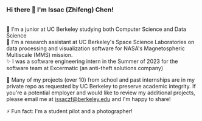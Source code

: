 ### Hi there 👋 I'm Issac (Zhifeng) Chen!
<br/>🔭 I'm a junior at UC Berkeley studying both Computer Science and Data Science 
<br/>🌱 I'm a research assistant at UC Berkeley's Space Science Laboratories on data processing and visualization software for NASA's Magnetospheric Multiscale (MMS) mission. 
<br/>✨ I was a software engineering intern in the Summer of 2023 for the software team at Excermatic (an anti-theft solutions company)

💬 Many of my projects (over 10) from school and past internships are in my private repo as requested by UC Berkeley to preserve academic integrity. If you're a potential employer and would like to review my additional projects, please email me at issaczf@berkeley.edu and I'm happy to share!

⚡ Fun fact: I'm a student pilot and a photographer!
<!--
**issac380/issac380** is a ✨ _special_ ✨ repository because its `README.md` (this file) appears on your GitHub profile.

Here are some ideas to get you started:

- 🔭 I’m currently working on ...
- 🌱 I’m currently learning ...
- 👯 I’m looking to collaborate on ...
- 🤔 I’m looking for help with ...
- 💬 Ask me about ...
- 📫 How to reach me: ...
- 😄 Pronouns: ...
- ⚡ Fun fact: ...
-->
